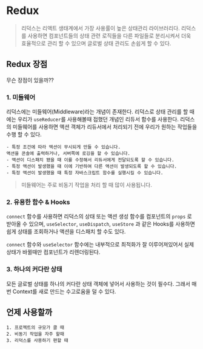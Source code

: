 # Redux
> 리덕스는 리액트 생태계에서 가장 사용률이 높은 상태관리 라이브러리다. 리덕스를 사용하면 컴포넌트들의 상태 관련 로직들을 다른 파일들로 분리시켜서 더욱 효율적으로 관리 할 수 있으며 글로벌 상태 관리도 손쉽게 할 수 있다.

## Redux 장점
무슨 장점이 있을까??

### 1. 미들웨어
리덕스에는 미들웨어(Middleware)라는 개념이 존재한다. 리덕스로 상태 관리를 할 때에는 우리가 `useReducer`를 사용해볼때 접했던 개념인 리듀서 함수를 사용한다. 리덕스의 미들웨어를 사용하면 액션 객체가 리듀서에서 처리되기 전에 우리가 원하는 작업들을 수행 할 수 있다.
```
- 특정 조건에 따라 액션이 무시되게 만들 수 있습니다.
액션을 콘솔에 출력하거나, 서버쪽에 로깅을 할 수 있습니다.
- 액션이 디스패치 됐을 때 이를 수정해서 리듀서에게 전달되도록 할 수 있습니다.
- 특정 액션이 발생했을 때 이에 기반하여 다른 액션이 발생되도록 할 수 있습니다.
- 특정 액션이 발생했을 때 특정 자바스크립트 함수를 실행시킬 수 있습니다.
``` 
>미들웨어는 주로 비동기 작업을 처리 할 때 많이 사용됩니다.

### 2. 유용한 함수 & Hooks
`connect` 함수를 사용하면 리덕스의 상태 또는 액션 생성 함수를 컴포넌트의 `props` 로 받아올 수 있으며, `useSelector`, `useDispatch`, `useStore` 과 같은 Hooks를 사용하면 쉽게 상태를 조회하거나 액션을 디스패치 할 수도 있다.

`connect` 함수와 `useSelector` 함수에는 내부적으로 최적화가 잘 이루어져있어서 실제 상태가 바뀔때만 컴포넌트가 리렌더링된다.


### 3. 하나의 커다란 상태
모든 글로벌 상태를 하나의 커다란 상태 객체에 넣어서 사용하는 것이 필수다. 그래서 매번 Context를 새로 만드는 수고로움을 덜 수 있다.

## 언제 사용할까
```
1. 프로젝트의 규모가 클 때
2. 비동기 작업을 자주 할때
3. 리덕스를 사용하기 편할 때
```